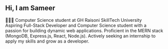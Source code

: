 ## Hi, I am Sameer

🧑🏽‍🎓 Computer Science student at GH Raisoni SkillTech University<br>
Aspiring Full-Stack Developer and Computer Science student with a passion for building dynamic web applications. Proficient in the MERN stack (MongoDB, Express.js, React, Node.js). Actively seeking an internship to apply my skills and grow as a developer.
